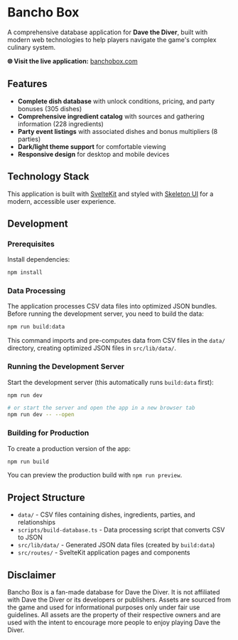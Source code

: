 # Bancho Box

A comprehensive database application for **Dave the Diver**, built with modern web technologies to help players navigate the game's complex culinary system.

**🌐 Visit the live application:** [banchobox.com](https://banchobox.com)

## Features

- **Complete dish database** with unlock conditions, pricing, and party bonuses (305 dishes)
- **Comprehensive ingredient catalog** with sources and gathering information (228 ingredients)  
- **Party event listings** with associated dishes and bonus multipliers (8 parties)
- **Dark/light theme support** for comfortable viewing
- **Responsive design** for desktop and mobile devices

## Technology Stack

This application is built with [SvelteKit](https://svelte.dev/docs/kit) and styled with [Skeleton UI](https://skeleton.dev) for a modern, accessible user experience.

## Development

### Prerequisites

Install dependencies:

```sh
npm install
```

### Data Processing

The application processes CSV data files into optimized JSON bundles. Before running the development server, you need to build the data:

```sh
npm run build:data
```

This command imports and pre-computes data from CSV files in the `data/` directory, creating optimized JSON files in `src/lib/data/`.

### Running the Development Server

Start the development server (this automatically runs `build:data` first):

```sh
npm run dev

# or start the server and open the app in a new browser tab
npm run dev -- --open
```

### Building for Production

To create a production version of the app:

```sh
npm run build
```

You can preview the production build with `npm run preview`.

## Project Structure

- `data/` - CSV files containing dishes, ingredients, parties, and relationships
- `scripts/build-database.ts` - Data processing script that converts CSV to JSON
- `src/lib/data/` - Generated JSON data files (created by `build:data`)
- `src/routes/` - SvelteKit application pages and components

## Disclaimer

Bancho Box is a fan-made database for Dave the Diver. It is not affiliated with Dave the Diver or its developers or publishers. Assets are sourced from the game and used for informational purposes only under fair use guidelines. All assets are the property of their respective owners and are used with the intent to encourage more people to enjoy playing Dave the Diver.
